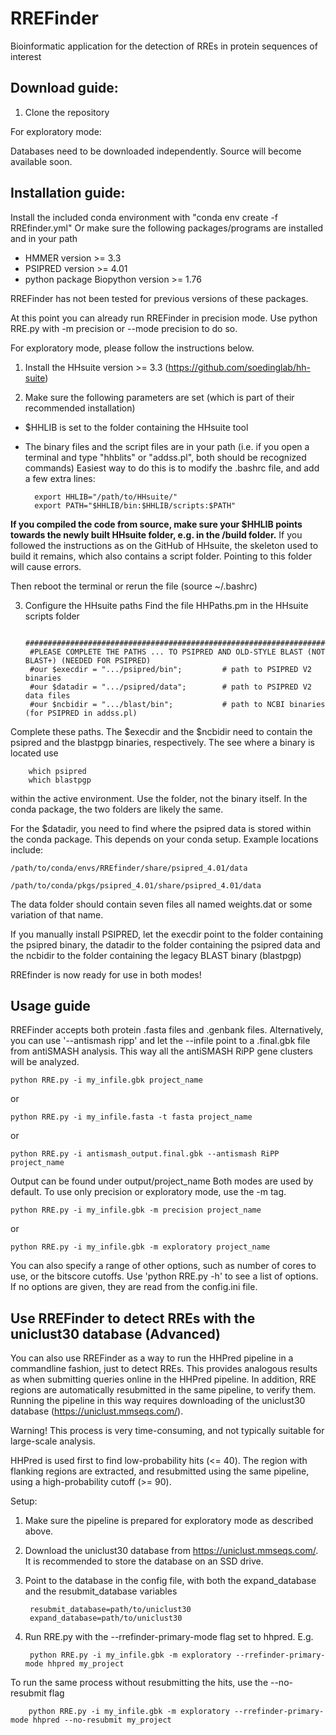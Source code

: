 # RREFinder
Bioinformatic application for the detection of RREs in protein sequences of interest

## Download guide:
1) Clone the repository

For exploratory mode:

Databases need to be downloaded independently. Source will become available soon.

## Installation guide:

Install the included conda environment with "conda env create -f RREfinder.yml"
Or make sure the following packages/programs are installed and in your path

- HMMER version >= 3.3
- PSIPRED version >= 4.01
- python package Biopython version >= 1.76

RREFinder has not been tested for previous versions of these packages.
    
At this point you can already run RREFinder in precision mode. Use python RRE.py with -m precision or --mode precision to do so.

For exploratory mode, please follow the instructions below.

1) Install the HHsuite version >= 3.3  (https://github.com/soedinglab/hh-suite)

2) Make sure the following parameters are set (which is part of their recommended installation)
    
- $HHLIB is set to the folder containing the HHsuite tool
- The binary files and the script files are in your path 
(i.e. if you open a terminal and type "hhblits" or "addss.pl", both should be recognized commands)
Easiest way to do this is to modify the .bashrc file, and add a few extra lines:


        export HHLIB="/path/to/HHsuite/"
        export PATH="$HHLIB/bin:$HHLIB/scripts:$PATH"
        
**If you compiled the code from source, make sure your $HHLIB points towards the newly built HHsuite folder, e.g. in the /build folder.**
If you followed the instructions as on the GitHub of HHsuite, the skeleton used to build it remains, which also contains a script folder. Pointing to this folder will cause errors.

Then reboot the terminal or rerun the file (source ~/.bashrc)

3) Configure the HHsuite paths
Find the file HHPaths.pm in the HHsuite scripts folder 

        ##############################################################################################
        #PLEASE COMPLETE THE PATHS ... TO PSIPRED AND OLD-STYLE BLAST (NOT BLAST+) (NEEDED FOR PSIPRED)
        #our $execdir = ".../psipred/bin";         # path to PSIPRED V2 binaries
        #our $datadir = ".../psipred/data";        # path to PSIPRED V2 data files
        #our $ncbidir = ".../blast/bin";           # path to NCBI binaries (for PSIPRED in addss.pl)

Complete these paths. The $execdir and the $ncbidir need to contain the psipred and the blastpgp binaries, respectively.
The see where a binary is located use 
        
        which psipred
        which blastpgp
        
within the active environment. Use the folder, not the binary itself.
In the conda package, the two folders are likely the same.

For the $datadir, you need to find where the psipred data is stored within the conda package.
This depends on your conda setup. Example locations include: 
 
    /path/to/conda/envs/RREfinder/share/psipred_4.01/data
 
    /path/to/conda/pkgs/psipred_4.01/share/psipred_4.01/data
 
The data folder should contain seven files all named weights.dat or some variation of that name.

If you manually install PSIPRED, let the execdir point to the folder containing the psipred binary,
the datadir to the folder containing the psipred data and the ncbidir to the folder containing the legacy BLAST binary (blastpgp)
         
RREfinder is now ready for use in both modes!

## Usage guide

RREFinder accepts both protein .fasta files and .genbank files. 
Alternatively, you can use '--antismash ripp' and let the --infile point to a .final.gbk file from antiSMASH analysis. 
This way all the antiSMASH RiPP gene clusters will be analyzed.

    python RRE.py -i my_infile.gbk project_name
or

    python RRE.py -i my_infile.fasta -t fasta project_name
or 

    python RRE.py -i antismash_output.final.gbk --antismash RiPP project_name


Output can be found under output/project_name
Both modes are used by default. To use only precision or exploratory mode, use the -m tag. 

    python RRE.py -i my_infile.gbk -m precision project_name
or 

    python RRE.py -i my_infile.gbk -m exploratory project_name

You can also specify a range of other options, such as number of cores to use, or the bitscore cutoffs.
Use 'python RRE.py -h'  to see a list of options. If no options are given, they are read from the config.ini file.

## Use RREFinder to detect RREs with the uniclust30 database (Advanced)
You can also use RREFinder as a way to run the HHPred pipeline in a commandline fashion, just to detect RREs. This provides analogous results as when submitting queries online in the HHPred pipeline. In addition, RRE regions are automatically resubmitted in the same pipeline, to verify them. Running the pipeline in this way requires downloading of the uniclust30 database (https://uniclust.mmseqs.com/).

Warning! This process is very time-consuming, and not typically suitable for large-scale analysis.

HHPred is used first to find low-probability hits (<= 40). The region with flanking regions are extracted, and resubmitted  using the same pipeline, using a high-probability cutoff (>= 90).

Setup:
1) Make sure the pipeline is prepared for exploratory mode as described above.
2) Download the uniclust30 database from https://uniclust.mmseqs.com/. It is recommended to store the database on an SSD drive. 
3) Point to the database in the config file, with both the expand_database and the resubmit_database variables

        resubmit_database=path/to/uniclust30
        expand_database=path/to/uniclust30
        
3) Run RRE.py with the --rrefinder-primary-mode flag set to hhpred. E.g.

        python RRE.py -i my_infile.gbk -m exploratory --rrefinder-primary-mode hhpred my_project

To run the same process without resubmitting the hits, use the --no-resubmit flag

        python RRE.py -i my_infile.gbk -m exploratory --rrefinder-primary-mode hhpred --no-resubmit my_project
